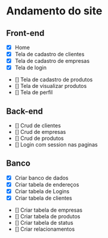 # Andamento do site
## Front-end
- [X] Home
- [X] Tela de cadastro de clientes
- [X] Tela de cadastro de empresas
- [X] Tela de login
- [] Tela de cadastro de produtos
- [] Tela de visualizar produtos
- [] Tela de perfil

## Back-end
- [] Crud de clientes
- [] Crud de empresas
- [] Crud de produtos
- [] Login com session nas paginas

## Banco
- [X] Criar banco de dados
- [X] Criar tabela de endereços
- [X] Criar tabela de Logins
- [X] Criar tabela de clientes
- [] Criar tabela de empresas
- [] Criar tabela de produtos
- [] Criar tabela de status
- [] Criar relacionamentos
